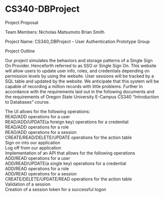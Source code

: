 # CS340-DBProject
Project Proposal

Team Members:
Nicholas Matsumoto
Brian Smith

Project Name:
CS340_DBProject – User Authentication Prototype Group

Project Outline

Our project simulates the behaviors and storage patterns of a Single Sign On Provider. Henceforth referred to as SSO or Single Sign On. This website will allow users to update user info, roles, and credentials depending on permission levels by using the website. User sessions will be tracked by a SQL table and updated by the website. We anticipate that this system will be capable of recording a million records with little problems. Further In accordance with the requirements laid out in the following documents and the requirements of Oregon State University E-Campus CS340 “Introduction to Databases” course.

The UI allows for the following operations:  
READ/ADD operations for a user  
READ/ADD/UPDATE(a foreign key)  operations for a credential  
READ/ADD  operations for a role  
READ/ADD operations for a session  
CREATE/READ/DELETE/UPDATE operations for the action table  
Sign on into our application  
Log off from our application  
Implementation of an API that allows for the following operations  
ADD/READ operations for a user  
ADD/READ/UPDATE(a single key)  operations for a credential  
ADD/READ  operations for a role  
ADD/READ operations for a session  
CREATE/DELETE/UPDATE/READ operations for the action table  
Validation of a session  
Creation of a session token for a successful logon  
